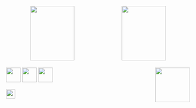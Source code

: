 
<div align="center">
  <img height="150em" width="49%" src="https://github-readme-stats.vercel.app/api?username=MendesK98&show_icons=true&theme=tokyonight&include_all_commits=true&count_private=true"/>
  <img height="150em" width="49%" src="https://github-readme-stats.vercel.app/api/top-langs/?username=MendesK98&layout=compact&langs_count=16&theme=tokyonight"/>
</div> <br>
<div>
  <img align="right" widht="80" height="95" src="https://mir-s3-cdn-cf.behance.net/project_modules/max_1200/5eeea355389655.59822ff824b72.gif">
  <code><img widht="30" height="40" src="https://img.icons8.com/nolan/64/java-coffee-cup-logo.png"></code>
  <code><img widht="30" height="40" src="https://img.icons8.com/nolan/128/java-eclipse.png"></code>
  <code><img widht="30" height="40" src="https://img.icons8.com/nolan/128/android-os.png"/></code>
</div> <br>
<div>
  <a href="https://www.linkedin.com/in/lucas-m98/" target="_blank">
  <img height="25em" src="https://img.icons8.com/nolan/128/linkedin-circled.png"/>
</a>
</div>  <br>
